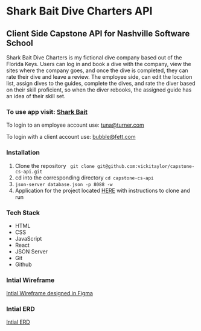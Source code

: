 # Shark Bait Dive Charters API
## Client Side Capstone API for Nashville Software School

Shark Bait Dive Charters is my fictional dive company based out of the Florida Keys. Users can log in and book a dive with the company, view the sites where the company goes, and once the dive is completed, they can rate their dive and leave a review.  The employee side, can edit the location list, assign dives to the guides, complete the dives, and rate the diver based on their skill proficient, so when the diver rebooks, the assigned guide has an idea of their skill set.


### To use app visit: [Shark Bait](https://shark-bait8.herokuapp.com/login/)

To login to an employee account use: tuna@turner.com

To login with a client account use: bubble@fett.com

### Installation

1) Clone the repository ` git clone git@github.com:vickitaylor/capstone-cs-api.git`
2) cd into the corresponding directory `cd capstone-cs-api`
3) `json-server database.json -p 8088 -w`
4) Application for the project located [HERE](https://github.com/vickitaylor/capstone-client-side) with instructions to clone and run

### Tech Stack
* HTML
* CSS
* JavaScript
* React
* JSON Server
* Git
* Github

### Intial Wireframe
[Intial Wireframe designed in Figma](https://www.figma.com/file/4myV7J71zZO09alMAUQ6IS/Client-Side-Capstone?node-id=0%3A1)

### Intial ERD
[Intial ERD](https://dbdiagram.io/d/62a016bb54ce2635277e904e)
